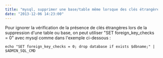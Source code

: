 ```yaml
---
title: "mysql, supprimer une base/table même lorsque des clés étrangères sont positionnées"
date: "2013-12-06 14:23:00"
---
```

Pour ignorer la vérification de la présence de clés étrangères lors de la suppression d'une table ou base, on peut utiliser "SET foreign_key_checks = 0" avec mysql comme dans l'exemple ci-dessous :


```
echo "SET foreign_key_checks = 0; drop database if exists $dbname;" | $ADMIN_SQL_CMD
```
